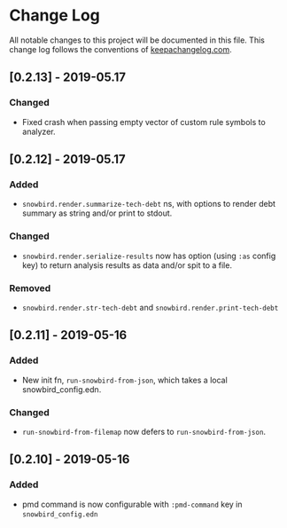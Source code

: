 # Change Log
All notable changes to this project will be documented in this file. This change log follows the conventions of [keepachangelog.com](http://keepachangelog.com/).


## [0.2.13] - 2019-05.17
### Changed
- Fixed crash when passing empty vector of custom rule symbols to analyzer.

## [0.2.12] - 2019-05.17
### Added
- `snowbird.render.summarize-tech-debt` ns, with options to render debt summary as string and/or print to stdout.
### Changed
- `snowbird.render.serialize-results` now has option (using `:as` config key) to return analysis results as data and/or spit to a file.
### Removed
- `snowbird.render.str-tech-debt` and `snowbird.render.print-tech-debt`

## [0.2.11] - 2019-05-16
### Added
- New init fn, `run-snowbird-from-json`, which takes a local snowbird_config.edn.
### Changed
- `run-snowbird-from-filemap` now defers to `run-snowbird-from-json`.

## [0.2.10] - 2019-05-16
### Added 
- pmd command is now configurable with `:pmd-command` key in `snowbird_config.edn`
